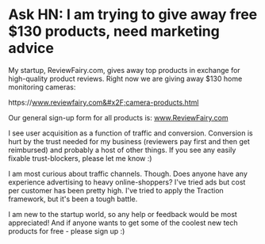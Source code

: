 # Ask HN: I am trying to give away free $130 products, need marketing advice

My startup, ReviewFairy.com, gives away top products in exchange for high-quality product reviews. Right now we are giving away $130 home monitoring cameras:<p>https:&#x2F;&#x2F;www.reviewfairy.com&#x2F;camera-products.html<p>Our general sign-up form for all products is:
www.ReviewFairy.com<p>I see user acquisition as a function of traffic and conversion. Conversion is hurt by the trust needed for my business (reviewers pay first and then get reimbursed) and probably a host of other things. If you see any easily fixable trust-blockers, please let me know :)<p>I am most curious about traffic channels. Though. Does anyone have any experience advertising to heavy online-shoppers? I&#x27;ve tried ads but cost per customer has been pretty high. I&#x27;ve tried to apply the Traction framework, but it&#x27;s been a tough battle.<p>I am new to the startup world, so any help or feedback would be most appreciated! And if anyone wants to get some of the coolest new tech products for free - please sign up :)
